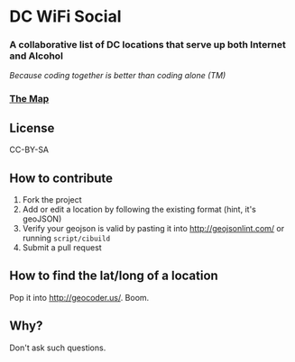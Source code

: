 # DC WiFi Social

### A collaborative list of DC locations that serve up both Internet and Alcohol

*Because coding together is better than coding alone (TM)*

### [The Map](bars.geojson)

## License

CC-BY-SA

## How to contribute

1. Fork the project
2. Add or edit a location by following the existing format (hint, it's geoJSON)
3. Verify your geojson is valid by pasting it into http://geojsonlint.com/ or running `script/cibuild`
4. Submit a pull request

## How to find the lat/long of a location

Pop it into http://geocoder.us/. Boom.

## Why?

Don't ask such questions.
